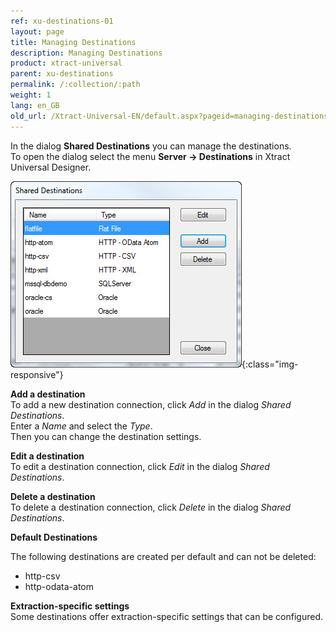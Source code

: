 ```yaml
---
ref: xu-destinations-01
layout: page
title: Managing Destinations
description: Managing Destinations
product: xtract-universal
parent: xu-destinations
permalink: /:collection/:path
weight: 1
lang: en_GB
old_url: /Xtract-Universal-EN/default.aspx?pageid=managing-destinations
---
```


In the dialog **Shared Destinations** you can manage the destinations.  
To open the dialog select the menu **Server -> Destinations** in Xtract Universal Designer.

![Manage-Shared-Destinations](/img/content/Manage-Shared-Destinations.jpg){:class="img-responsive"}

**Add a destination** <br>
To add a new destination connection, click *Add* in the dialog *Shared Destinations*.<br>
Enter a *Name* and select the *Type*.  <br>
Then you can change the destination settings. 

**Edit a destination** <br>
To edit a destination connection, click *Edit* in the dialog *Shared Destinations*.


**Delete a destination**<br>
To delete a destination connection, click *Delete* in the dialog *Shared Destinations*.

**Default Destinations**<br>

The following destinations are created per default and can not be deleted:
- http-csv
- http-odata-atom 

**Extraction-specific settings**<br>
Some destinations offer extraction-specific settings that can be configured. 